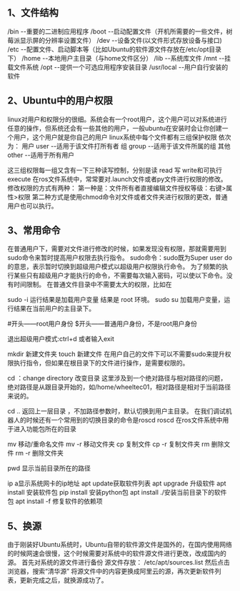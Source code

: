 ## 1、文件结构
/bin --重要的二进制应用程序
/boot --启动配置文件（开机所需要的一些文件，树莓派显示屏的分辨率设置文件）
/dev --设备文件(以文件形式存放设备与接口)
/etc --配置文件、启动脚本等（比如Ubuntu的软件源文件存放在/etc/opt目录下）
/home --本地用户主目录（与home文件区分）
/lib --系统库文件
/mnt --挂载文件系统
/opt --提供一个可选应用程序安装目录
/usr/local --用户自行安装的软件

## 2、Ubuntu中的用户权限
linux对用户和权限分的很细。系统会有一个root用户，这个用户可以对系统进行任意的操作，但系统还会有一些其他的用户，一般ubuntu在安装时会让你创建一个用户，这个用户就是你自己的用户
linux系统中每个文件都有三组保护权限
依次为： 
用户 user --适用于该文件打所有者
组 group --适用于该文件所属的组
其他 other --适用于所有用户

这三组权限每一组又含有一下三种读写控制，分别是读 read 写 write和可执行 execute
在ros文件系统中，常常要对.launch文件或者py文件进行权限的修改。
修改权限的方式有两种：
第一种是：文件所有者直接编辑文件授权等级：右键>属性>权限
第二种方式是使用chmod命令对文件或者文件夹进行权限的更改，普通用户也可以执行。

## 3、常用命令
在普通用户下，需要对文件进行修改的时候，如果发现没有权限，那就需要用到sudo命令来暂时提高用户权限去执行指令。
sudo命令：sudo既为Super user do的意思，表示暂时切换到超级用户模式以超级用户权限执行命令。
为了频繁的执行某些只有超级用户才能执行的命令，不需要每次输入密码，可以使以下命令。没有时间限制。
在普通文件目录中不需要太大的权限，比如在

sudo -i 运行结果是加载用户变量  结果是 root 环境。
sudo su 加载用户变量，运行结果在当前用户的主目录下。

#开头——root用户身份
$开头——普通用户身份，不是root用户身份

退出超级用户模式:ctrl+d 或者输入exit


mkdir 新建文件夹
touch 新建文件
在用户自己的文件下可以不需要sudo来提升权限执行指令，但如果在根目录下的文件进行操作，是需要权限的。

cd ：change directory 改变目录
这里涉及到一个绝对路径与相对路径的问题，绝对路径是从跟目录开始的，如/home/wheeltec01，相对路径是相对于当前路径来说的。

cd .. 返回上一层目录 ，不加路径参数时，默认切换到用户主目录。
在我们调试机器人的时候还有一个常用到的切换目录的命令是roscd
roscd 在ros文件系统中用于进入功能包所在的目录

mv 移动/重命名文件   mv -r 移动文件夹
cp 复制文件          cp -r 复制文件夹
rm 删除文件          rm  -r 删除文件夹

pwd 显示当前目录所在的路径

ip a显示系统网卡的ip地址
apt update获取软件列表
apt upgrade 升级软件
apt install 安装软件包
pip install 安装python包
apt install ./安装当前目录下的软件包
apt install -f 修复软件的依赖项

## 5、换源
由于刚装好Ubuntu系统时，Ubuntu自带的软件源文件是国外的，在国内使用网络的时候网速会很慢，这个时候需要对系统中的软件源文件进行更改，改成国内的源。
首先对系统的源文件进行备份
源文件存放： /etc/apt/sources.list
然后点击浏览器，搜索“清华源”
将源文件中的内容更换成阿里云的源，再次更新软件列表，更新完成之后，就换源成功了。
